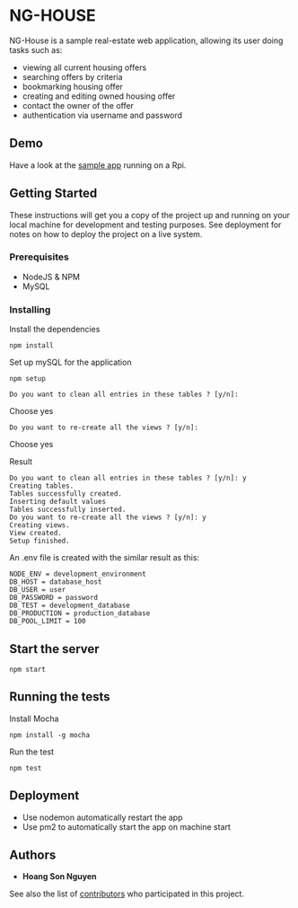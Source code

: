 # NG-HOUSE

NG-House is a sample real-estate web application, allowing its user doing tasks such as:
* viewing all current housing offers
* searching offers by criteria
* bookmarking housing offer
* creating and editing owned housing offer
* contact the owner of the offer
* authentication via username and password

## Demo

Have a look at the [sample app](https://nghouse.viewdns.net/) running on a Rpi.

## Getting Started

These instructions will get you a copy of the project up and running on your local machine for development and testing purposes. 
See deployment for notes on how to deploy the project on a live system.

### Prerequisites

* NodeJS & NPM
* MySQL

### Installing

Install the dependencies

```
npm install
```
Set up mySQL for the application

```
npm setup
```

```
Do you want to clean all entries in these tables ? [y/n]: 
```
Choose yes

```
Do you want to re-create all the views ? [y/n]:  
```
Choose yes

Result

```
Do you want to clean all entries in these tables ? [y/n]: y
Creating tables.
Tables successfully created.
Inserting default values
Tables successfully inserted.
Do you want to re-create all the views ? [y/n]: y
Creating views.
View created.
Setup finished.
```
An .env file is created with the similar result as this:
```
NODE_ENV = development_environment
DB_HOST = database_host
DB_USER = user
DB_PASSWORD = password
DB_TEST = development_database
DB_PRODUCTION = production_database
DB_POOL_LIMIT = 100
```
## Start the server

```
npm start
```

## Running the tests

Install Mocha

```
npm install -g mocha
```
Run the test

```
npm test
```

## Deployment

* Use nodemon automatically restart the app
* Use pm2 to automatically start the app on machine start

## Authors

* **Hoang Son Nguyen**

See also the list of [contributors](https://github.com/eragonwien/NG-House/graphs/contributors) who participated in this project.
